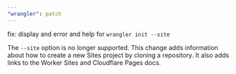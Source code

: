 ```yaml
---
"wrangler": patch
---
```


fix: display and error and help for `wrangler init --site`

The `--site` option is no longer supported.
This change adds information about how to create a new Sites project
by cloning a repository.
It also adds links to the Worker Sites and Cloudflare Pages docs.
